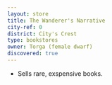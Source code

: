 ```yaml
---
layout: store
title: The Wanderer's Narrative
city-ref: 0
district: City's Crest
type: bookstores
owner: Torga (female dwarf)
discovered: true
---
```

- Sells rare, exspensive books.
